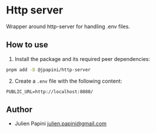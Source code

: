 # Http server

Wrapper around http-server for handling .env files.

## How to use

1. Install the package and its required peer dependencies:

```bash
pnpm add -D @jpapini/http-server
```

2. Create a `.env` file with the following content:

```env
PUBLIC_URL=http://localhost:8080/
```

## Author

-   Julien Papini <julien.papini@gmail.com>
